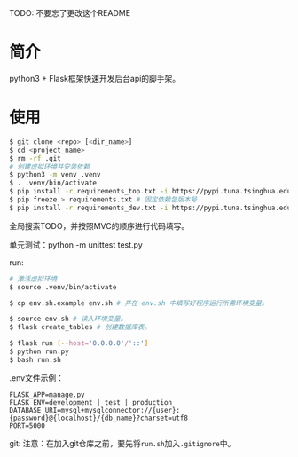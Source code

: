 TODO: 不要忘了更改这个README
# 简介
python3 + Flask框架快速开发后台api的脚手架。


# 使用
```bash
$ git clone <repo> [<dir_name>]
$ cd <project_name>
$ rm -rf .git
# 创建虚拟环境并安装依赖
$ python3 -m venv .venv
$ . .venv/bin/activate
$ pip install -r requirements_top.txt -i https://pypi.tuna.tsinghua.edu.cn/simple # 使用清华大学镜像源
$ pip freeze > requirements.txt # 固定依赖包版本号
$ pip install -r requirements_dev.txt -i https://pypi.tuna.tsinghua.edu.cn/simple # 使用清华大学镜像源
```

全局搜索TODO，并按照MVC的顺序进行代码填写。

单元测试：python -m unittest test.py

run:
```bash
# 激活虚拟环境
$ source .venv/bin/activate

$ cp env.sh.example env.sh # 并在 env.sh 中填写好程序运行所需环境变量。

$ source env.sh # 读入环境变量。
$ flask create_tables # 创建数据库表。

$ flask run [--host='0.0.0.0'/'::']
$ python run.py
$ bash run.sh
```

.env文件示例：
```
FLASK_APP=manage.py
FLASK_ENV=development | test | production
DATABASE_URI=mysql+mysqlconnector://{user}:{password}@{localhost}/{db_name}?charset=utf8
PORT=5000
```

git: 注意：在加入git仓库之前，要先将`run.sh`加入`.gitignore`中。
